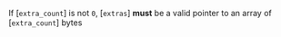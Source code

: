 If [`extra_count`] is not `0`, [`extras`] **must**  be a valid pointer to an array of [`extra_count`] bytes